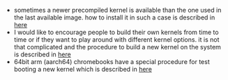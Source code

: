 - sometimes a newer precompiled kernel is available than the one used in the
  last available image. how to install it in such a case is described in [here](installing-a-newer-kernel.md)
- I would like to encourage people to build their own kernels from time to time
  or if they want to play around with different kernel options. it is not that
complicated and the procedure to build a new kernel on the system is described
in [here](building-own-kernels.md)
- 64bit arm (aarch64) chromebooks have a special procedure for test booting a
  new kernel which is described in [here](test-booting-a-kernel-on-chromebooks.txt)